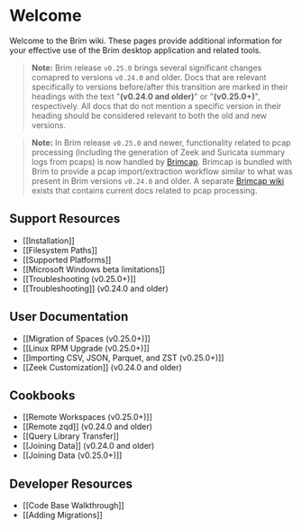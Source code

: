 # Welcome

Welcome to the Brim wiki. These pages provide additional information for your
effective use of the Brim desktop application and related tools.

> **Note:** Brim release `v0.25.0` brings several significant changes comapred
> to versions `v0.24.0` and older. Docs that are relevant specifically to
> versions before/after this transition are marked in their headings with
> the text "**(v0.24.0 and older)**" or "**(v0.25.0+)**", respectively.
> All docs that do not mention a specific version in their heading should be
> considered relevant to both the old and new versions.

> **Note:** In Brim release `v0.25.0` and newer, functionality related to
> pcap processing (including the generation of Zeek and Suricata summary logs
> from pcaps) is now handled by [Brimcap](https://github.com/brimdata/brimcap).
> Brimcap is bundled with Brim to provide a pcap import/extraction workflow
> similar to what was present in Brim versions `v0.24.0` and older. A separate
> [Brimcap wiki](https://github.com/brimdata/brimcap/wiki) exists that contains
> current docs related to pcap processing.

## Support Resources

- [[Installation]]
- [[Filesystem Paths]]
- [[Supported Platforms]]
- [[Microsoft Windows beta limitations]]
- [[Troubleshooting (v0.25.0+)]]
- [[Troubleshooting]] (v0.24.0 and older)

## User Documentation

- [[Migration of Spaces (v0.25.0+)]] 
- [[Linux RPM Upgrade (v0.25.0+)]]
- [[Importing CSV, JSON, Parquet, and ZST (v0.25.0+)]]
- [[Zeek Customization]] (v0.24.0 and older)

## Cookbooks

- [[Remote Workspaces (v0.25.0+)]]
- [[Remote zqd]] (v0.24.0 and older)
- [[Query Library Transfer]]
- [[Joining Data]] (v0.24.0 and older)
- [[Joining Data (v0.25.0+)]]

## Developer Resources

- [[Code Base Walkthrough]]
- [[Adding Migrations]]
